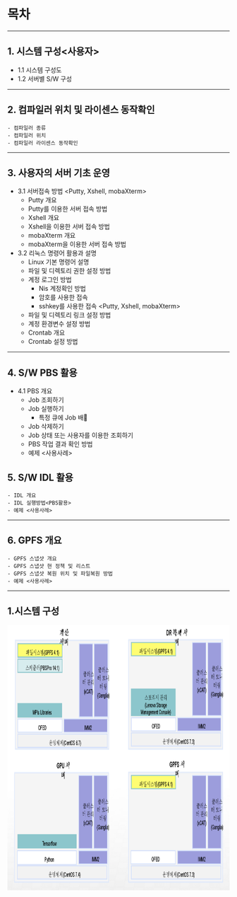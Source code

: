 # **목차**
----------
## 1. 시스템 구성<사용자>
- 1.1 시스템 구성도
- 1.2 서버별 S/W 구성
-----------------
## 2. 컴파일러 위치 및 라이센스 동작확인
	- 컴파일러 종류
	- 컴파일러 위치
	- 컴파일러 라이센스 동작확인
------------------
## 3. 사용자의 서버 기초 운영
- 3.1 서버접속 방법 <Putty, Xshell, mobaXterm> 
	- Putty 개요
	- Putty를 이용한 서버 접속 방법
	- Xshell 개요
	- Xshell을 이용한 서버 접속 방법
	- mobaXterm 개요
	- mobaXterm을 이용한 서버 접속 방법
- 3.2 리눅스 명령어 활용과 설명
	- Linux 기본 명령어 설명 
	- 파일 및 디렉토리 권한 설정 방법
	- 계정 로그인 방법
		- Nis 계정확인 방법
		- 암호를 사용한 접속
		- sshkey를 사용한 접속 <Putty, Xshell, mobaXterm>
	- 파일 및 디렉토리 링크 설정 방법 
	- 계정 환경변수 설정 방법
	- Crontab 개요
	- Crontab 설정 방법
---------------  
## 4. S/W PBS 활용
- 4.1 PBS 개요
	- Job 조회하기
	- Job 실행하기
		- 특정 큐에 Job 배
	- Job 삭제하기
	- Job 상태 또는 사용자를 이용한 조회하기
	- PBS 작업 결과 확인 방법
	- 예제 <사용사례>

## 5. S/W IDL 활용
	- IDL 개요
	- IDL 실행방법<PBS활용>
	- 예제 <사용사례>
---------------
## 6. GPFS 개요
	- GPFS 스냅샷 개요
	- GPFS 스냅샷 현 정책 및 리스트
	- GPFS 스냅샷 복원 위치 및 파일복원 방법
	- 예제 <사용사례>
---------------

## 1.시스템 구성
<img src="https://github.com/jjune88/tests/blob/master/png/system.png" width="800" height="600">


